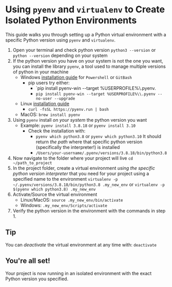 # Using `pyenv` and `virtualenv` to Create Isolated Python Environments

This guide walks you through setting up a Python virtual environment with a specific Python version using `pyenv` and `virtualenv`.

1. Open your terminal and check python version
	  `python3 --version` or `python --version` depending on your system
2. If the python version you have on your system is not the one you want, you can install the library `pyenv`, a tool used to manage multiple versions of python in your machine
	* Windows [installation guide](https://github.com/pyenv-win/pyenv-win/blob/master/docs/installation.md#powershell) for `Powershell` or `GitBash` 
		* pip users try either: 
			* `pip install pyenv-win --target %USERPROFILE%\\.pyenv.  
			* `pip install pyenv-win --target %USERPROFILE%\\.pyenv --no-user --upgrade`
	* Linux [installation guide](https://github.com/pyenv/pyenv?tab=readme-ov-file#linuxunix) 
		* `curl -fsSL https://pyenv.run | bash`
	* MacOS: `brew install pyenv`
3. Using `pyenv` install *on your system* the python version you want
	* Example: `pyenv install 3.8.18` or `pyenv install 3.10`
		* Check the installation with:
			* `pyenv which python3.8` or `pyenv which python3.10`
			It should return *the path* where that specific python version (specifically the interpreter!) is installed
			* `/Users/your-username/.pyenv/versions/3.8.18/bin/python3.8`
4. Now navigate to the folder where your project will live
	   `cd ~/path_to_project`
5. In the project folder, create a virtual environment *using the specific python version interpreter* that you need for your project using a specified name to the environment
		`virtualenv -p ~/.pyenv/versions/3.8.18/bin/python3.8 .my_new_env`
		or `virtualenv -p $(pyenv which python3.8) .my_new_env`
6. Activate/Source the virtual environment
	* Linux/MacOS: `source .my_new_env/bin/activate`
	* Windows: `.my_new_env/Scripts/activate`
7. Verify the python version in the environment with the commands in step 1.

## Tip 
You can *deactivate* the virtual environment at any time with: `deactivate`

## You're all set!
Your project is now running in an isolated environment with the exact Python version you specified. 
